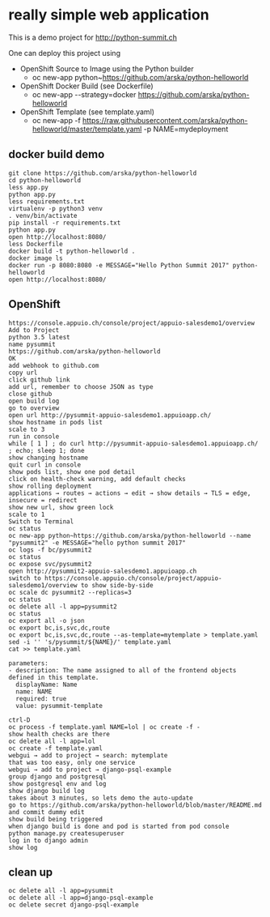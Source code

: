 # really simple web application

This is a demo project for http://python-summit.ch

One can deploy this project using
* OpenShift Source to Image using the Python builder
  * oc new-app python~https://github.com/arska/python-helloworld
* OpenShift Docker Build (see Dockerfile)
  * oc new-app --strategy=docker https://github.com/arska/python-helloworld
* OpenShift Template (see template.yaml)
  * oc new-app -f https://raw.githubusercontent.com/arska/python-helloworld/master/template.yaml -p NAME=mydeployment

## docker build demo
~~~~
git clone https://github.com/arska/python-helloworld
cd python-helloworld
less app.py
python app.py
less requirements.txt
virtualenv -p python3 venv
. venv/bin/activate
pip install -r requirements.txt
python app.py
open http://localhost:8080/
less Dockerfile
docker build -t python-helloworld .
docker image ls
docker run -p 8080:8080 -e MESSAGE="Hello Python Summit 2017" python-helloworld
open http://localhost:8080/
~~~~
## OpenShift
~~~~
https://console.appuio.ch/console/project/appuio-salesdemo1/overview
Add to Project
python 3.5 latest
name pysummit
https://github.com/arska/python-helloworld
OK
add webhook to github.com
copy url
click github link
add url, remember to choose JSON as type
close github
open build log
go to overview
open url http://pysummit-appuio-salesdemo1.appuioapp.ch/
show hostname in pods list
scale to 3
run in console
while [ 1 ] ; do curl http://pysummit-appuio-salesdemo1.appuioapp.ch/ ; echo; sleep 1; done
show changing hostname
quit curl in console
show pods list, show one pod detail
click on health-check warning, add default checks
show rolling deployment
applications → routes → actions → edit → show details → TLS = edge, insecure = redirect
show new url, show green lock
scale to 1
Switch to Terminal
oc status
oc new-app python~https://github.com/arska/python-helloworld --name "pysummit2" -e MESSAGE="hello python summit 2017"
oc logs -f bc/pysummit2
oc status
oc expose svc/pysummit2
open http://pysummit2-appuio-salesdemo1.appuioapp.ch
switch to https://console.appuio.ch/console/project/appuio-salesdemo1/overview to show side-by-side
oc scale dc pysummit2 --replicas=3
oc status
oc delete all -l app=pysummit2
oc status
oc export all -o json
oc export bc,is,svc,dc,route
oc export bc,is,svc,dc,route --as-template=mytemplate > template.yaml
sed -i '' 's/pysummit/${NAME}/' template.yaml
cat >> template.yaml

parameters:
- description: The name assigned to all of the frontend objects defined in this template.
  displayName: Name
  name: NAME
  required: true
  value: pysummit-template

ctrl-D
oc process -f template.yaml NAME=lol | oc create -f -
show health checks are there
oc delete all -l app=lol
oc create -f template.yaml
webgui → add to project → search: mytemplate
that was too easy, only one service
webgui → add to project → django-psql-example
group django and postgresql
show postgresql env and log
show django build log
takes about 3 minutes, so lets demo the auto-update
go to https://github.com/arska/python-helloworld/blob/master/README.md and commit dummy edit
show build being triggered
when django build is done and pod is started from pod console
python manage.py createsuperuser
log in to django admin
show log
~~~~
## clean up
~~~~
oc delete all -l app=pysummit
oc delete all -l app=django-psql-example
oc delete secret django-psql-example
~~~~


